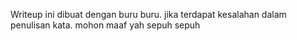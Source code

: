 Writeup ini dibuat dengan buru buru. jika terdapat kesalahan dalam penulisan kata. mohon maaf yah sepuh sepuh

